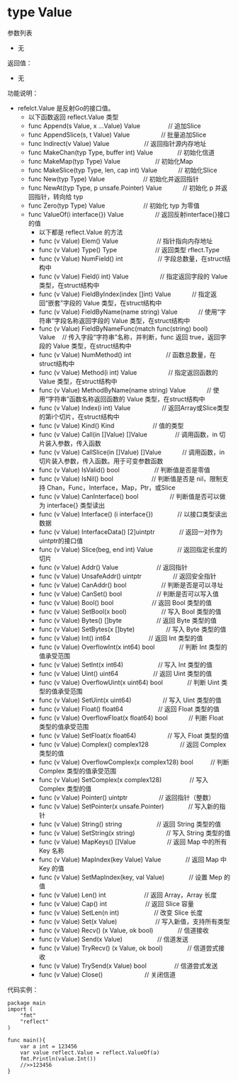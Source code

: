 # type Value

参数列表

- 无

返回值：

- 无

功能说明：

- refelct.Value 是反射Go的接口值。
	- 以下函数返回 reflect.Value 类型
	- func Append(s Value, x ...Value) Value&nbsp;&nbsp;&nbsp;&nbsp;&nbsp;&nbsp;&nbsp;&nbsp;&nbsp;&nbsp;&nbsp;&nbsp;&nbsp;&nbsp;&nbsp;&nbsp;// 追加Slice
	- func AppendSlice(s, t Value) Value&nbsp;&nbsp;&nbsp;&nbsp;&nbsp;&nbsp;&nbsp;&nbsp;&nbsp;&nbsp;&nbsp;&nbsp;&nbsp;&nbsp;&nbsp;&nbsp;&nbsp;&nbsp;// 批量追加Slice
	- func Indirect(v Value) Value&nbsp;&nbsp;&nbsp;&nbsp;&nbsp;&nbsp;&nbsp;&nbsp;&nbsp;&nbsp;&nbsp;&nbsp;&nbsp;&nbsp;&nbsp;&nbsp;&nbsp;&nbsp;&nbsp;&nbsp;// 返回指针源内存地址
	- func MakeChan(typ Type, buffer int) Value&nbsp;&nbsp;&nbsp;&nbsp;&nbsp;&nbsp;&nbsp;&nbsp;&nbsp;&nbsp;&nbsp;&nbsp;&nbsp;&nbsp;// 初始化信道
	- func MakeMap(typ Type) Value&nbsp;&nbsp;&nbsp;&nbsp;&nbsp;&nbsp;&nbsp;&nbsp;&nbsp;&nbsp;&nbsp;&nbsp;&nbsp;&nbsp;&nbsp;&nbsp;&nbsp;&nbsp;&nbsp;&nbsp;// 初始化Map
	- func MakeSlice(typ Type, len, cap int) Value&nbsp;&nbsp;&nbsp;&nbsp;&nbsp;&nbsp;&nbsp;&nbsp;&nbsp;&nbsp;&nbsp;&nbsp;// 初始化Slice
	- func New(typ Type) Value&nbsp;&nbsp;&nbsp;&nbsp;&nbsp;&nbsp;&nbsp;&nbsp;&nbsp;&nbsp;&nbsp;&nbsp;&nbsp;&nbsp;&nbsp;&nbsp;&nbsp;&nbsp;&nbsp;&nbsp;&nbsp;&nbsp;// 初始化并返回指针
	- func NewAt(typ Type, p unsafe.Pointer) Value&nbsp;&nbsp;&nbsp;&nbsp;&nbsp;&nbsp;&nbsp;&nbsp;&nbsp;&nbsp;&nbsp;&nbsp;// 初始化 p 并返回指针，转向给 typ
	- func Zero(typ Type) Value&nbsp;&nbsp;&nbsp;&nbsp;&nbsp;&nbsp;&nbsp;&nbsp;&nbsp;&nbsp;&nbsp;&nbsp;&nbsp;&nbsp;&nbsp;&nbsp;&nbsp;&nbsp;&nbsp;&nbsp;&nbsp;&nbsp;// 初始化 typ 为零值
	- func ValueOf(i interface{}) Value&nbsp;&nbsp;&nbsp;&nbsp;&nbsp;&nbsp;&nbsp;&nbsp;&nbsp;&nbsp;&nbsp;&nbsp;&nbsp;&nbsp;&nbsp;&nbsp;&nbsp;&nbsp;// 返回反射interface{}接口的值
  		- 以下都是 reflect.Value 的方法
		- func (v Value) Elem() Value&nbsp;&nbsp;&nbsp;&nbsp;&nbsp;&nbsp;&nbsp;&nbsp;&nbsp;&nbsp;&nbsp;&nbsp;&nbsp;&nbsp;&nbsp;&nbsp;&nbsp;&nbsp;&nbsp;&nbsp;&nbsp;&nbsp;// 指针指向内存地址
		- func (v Value) Type() Type&nbsp;&nbsp;&nbsp;&nbsp;&nbsp;&nbsp;&nbsp;&nbsp;&nbsp;&nbsp;&nbsp;&nbsp;&nbsp;&nbsp;&nbsp;&nbsp;&nbsp;&nbsp;&nbsp;&nbsp;&nbsp;&nbsp;// 返回类型 rflect.Type
		- func (v Value) NumField() int&nbsp;&nbsp;&nbsp;&nbsp;&nbsp;&nbsp;&nbsp;&nbsp;&nbsp;&nbsp;&nbsp;&nbsp;&nbsp;&nbsp;&nbsp;&nbsp;&nbsp;&nbsp;&nbsp;&nbsp;// 字段总数量，在struct结构中
		- func (v Value) Field(i int) Value&nbsp;&nbsp;&nbsp;&nbsp;&nbsp;&nbsp;&nbsp;&nbsp;&nbsp;&nbsp;&nbsp;&nbsp;&nbsp;&nbsp;&nbsp;&nbsp;&nbsp;&nbsp;// 指定返回字段的 Value 类型，在struct结构中
		- func (v Value) FieldByIndex(index []int) Value&nbsp;&nbsp;&nbsp;&nbsp;&nbsp;&nbsp;&nbsp;&nbsp;&nbsp;&nbsp;&nbsp;&nbsp;// 指定返回“嵌套”字段的 Value 类型，在struct结构中
		- func (v Value) FieldByName(name string) Value&nbsp;&nbsp;&nbsp;&nbsp;&nbsp;&nbsp;&nbsp;&nbsp;&nbsp;&nbsp;&nbsp;&nbsp;// 使用“字符串”字段名称返回字段的 Value 类型，在struct结构中
		- func (v Value) FieldByNameFunc(match func(string) bool) Value&nbsp;&nbsp;&nbsp;&nbsp;// 传入字段“字符串”名称，并判断，func 返回 true，返回字段的 Value 类型，在struct结构中
		- func (v Value) NumMethod() int&nbsp;&nbsp;&nbsp;&nbsp;&nbsp;&nbsp;&nbsp;&nbsp;&nbsp;&nbsp;&nbsp;&nbsp;&nbsp;&nbsp;&nbsp;&nbsp;&nbsp;&nbsp;&nbsp;&nbsp;// 函数总数量，在struct结构中
		- func (v Value) Method(i int) Value&nbsp;&nbsp;&nbsp;&nbsp;&nbsp;&nbsp;&nbsp;&nbsp;&nbsp;&nbsp;&nbsp;&nbsp;&nbsp;&nbsp;&nbsp;&nbsp;&nbsp;&nbsp;// 指定返回函数的 Value 类型，在struct结构中
		- func (v Value) MethodByName(name string) Value&nbsp;&nbsp;&nbsp;&nbsp;&nbsp;&nbsp;&nbsp;&nbsp;&nbsp;&nbsp;&nbsp;&nbsp;// 使用“字符串”函数名称返回函数的 Value 类型，在struct结构中
		- func (v Value) Index(i int) Value&nbsp;&nbsp;&nbsp;&nbsp;&nbsp;&nbsp;&nbsp;&nbsp;&nbsp;&nbsp;&nbsp;&nbsp;&nbsp;&nbsp;&nbsp;&nbsp;&nbsp;&nbsp;// 返回Array或Slice类型的第i个切片，在struct结构中
		- func (v Value) Kind() Kind&nbsp;&nbsp;&nbsp;&nbsp;&nbsp;&nbsp;&nbsp;&nbsp;&nbsp;&nbsp;&nbsp;&nbsp;&nbsp;&nbsp;&nbsp;&nbsp;&nbsp;&nbsp;&nbsp;&nbsp;&nbsp;&nbsp;// 值的类型
		- func (v Value) Call(in []Value) []Value&nbsp;&nbsp;&nbsp;&nbsp;&nbsp;&nbsp;&nbsp;&nbsp;&nbsp;&nbsp;&nbsp;&nbsp;&nbsp;&nbsp;&nbsp;&nbsp;// 调用函数，in 切片装入参数，传入函数
		- func (v Value) CallSlice(in []Value) []Value&nbsp;&nbsp;&nbsp;&nbsp;&nbsp;&nbsp;&nbsp;&nbsp;&nbsp;&nbsp;&nbsp;&nbsp;// 调用函数，in 切片装入参数，传入函数。用于可变参数函数
		- func (v Value) IsValid() bool&nbsp;&nbsp;&nbsp;&nbsp;&nbsp;&nbsp;&nbsp;&nbsp;&nbsp;&nbsp;&nbsp;&nbsp;&nbsp;&nbsp;&nbsp;&nbsp;&nbsp;&nbsp;&nbsp;&nbsp;// 判断值是否是零值
		- func (v Value) IsNil() bool&nbsp;&nbsp;&nbsp;&nbsp;&nbsp;&nbsp;&nbsp;&nbsp;&nbsp;&nbsp;&nbsp;&nbsp;&nbsp;&nbsp;&nbsp;&nbsp;&nbsp;&nbsp;&nbsp;&nbsp;&nbsp;&nbsp;// 判断值是否是 nil，限制支持 Chan，Func，Interface，Map，Ptr，或Slice
		- func (v Value) CanInterface() bool&nbsp;&nbsp;&nbsp;&nbsp;&nbsp;&nbsp;&nbsp;&nbsp;&nbsp;&nbsp;&nbsp;&nbsp;&nbsp;&nbsp;&nbsp;&nbsp;&nbsp;&nbsp;// 判断值是否可以做为 interface{} 类型读出
		- func (v Value) Interface() (i interface{})&nbsp;&nbsp;&nbsp;&nbsp;&nbsp;&nbsp;&nbsp;&nbsp;&nbsp;&nbsp;&nbsp;&nbsp;&nbsp;&nbsp;// 以接口类型读出数据
		- func (v Value) InterfaceData() [2]uintptr&nbsp;&nbsp;&nbsp;&nbsp;&nbsp;&nbsp;&nbsp;&nbsp;&nbsp;&nbsp;&nbsp;&nbsp;&nbsp;&nbsp;// 返回一对作为uintptr的接口值
		- func (v Value) Slice(beg, end int) Value&nbsp;&nbsp;&nbsp;&nbsp;&nbsp;&nbsp;&nbsp;&nbsp;&nbsp;&nbsp;&nbsp;&nbsp;&nbsp;&nbsp;// 返回指定长度的切片
		- func (v Value) Addr() Value&nbsp;&nbsp;&nbsp;&nbsp;&nbsp;&nbsp;&nbsp;&nbsp;&nbsp;&nbsp;&nbsp;&nbsp;&nbsp;&nbsp;&nbsp;&nbsp;&nbsp;&nbsp;&nbsp;&nbsp;&nbsp;&nbsp;// 返回指针
		- func (v Value) UnsafeAddr() uintptr&nbsp;&nbsp;&nbsp;&nbsp;&nbsp;&nbsp;&nbsp;&nbsp;&nbsp;&nbsp;&nbsp;&nbsp;&nbsp;&nbsp;&nbsp;&nbsp;&nbsp;&nbsp;// 返回安全指针
		- func (v Value) CanAddr() bool&nbsp;&nbsp;&nbsp;&nbsp;&nbsp;&nbsp;&nbsp;&nbsp;&nbsp;&nbsp;&nbsp;&nbsp;&nbsp;&nbsp;&nbsp;&nbsp;&nbsp;&nbsp;&nbsp;&nbsp;// 判断是否是可以寻址
		- func (v Value) CanSet() bool&nbsp;&nbsp;&nbsp;&nbsp;&nbsp;&nbsp;&nbsp;&nbsp;&nbsp;&nbsp;&nbsp;&nbsp;&nbsp;&nbsp;&nbsp;&nbsp;&nbsp;&nbsp;&nbsp;&nbsp;// 判断是否可以写入值
		- func (v Value) Bool() bool&nbsp;&nbsp;&nbsp;&nbsp;&nbsp;&nbsp;&nbsp;&nbsp;&nbsp;&nbsp;&nbsp;&nbsp;&nbsp;&nbsp;&nbsp;&nbsp;&nbsp;&nbsp;&nbsp;&nbsp;&nbsp;&nbsp;// 返回 Bool 类型的值
		- func (v Value) SetBool(x bool)&nbsp;&nbsp;&nbsp;&nbsp;&nbsp;&nbsp;&nbsp;&nbsp;&nbsp;&nbsp;&nbsp;&nbsp;&nbsp;&nbsp;&nbsp;&nbsp;&nbsp;&nbsp;&nbsp;&nbsp;// 写入 Bool 类型的值
		- func (v Value) Bytes() []byte&nbsp;&nbsp;&nbsp;&nbsp;&nbsp;&nbsp;&nbsp;&nbsp;&nbsp;&nbsp;&nbsp;&nbsp;&nbsp;&nbsp;&nbsp;&nbsp;&nbsp;&nbsp;&nbsp;&nbsp;// 返回 Byte 类型的值
		- func (v Value) SetBytes(x []byte)&nbsp;&nbsp;&nbsp;&nbsp;&nbsp;&nbsp;&nbsp;&nbsp;&nbsp;&nbsp;&nbsp;&nbsp;&nbsp;&nbsp;&nbsp;&nbsp;&nbsp;&nbsp;// 写入 Byte 类型的值
		- func (v Value) Int() int64&nbsp;&nbsp;&nbsp;&nbsp;&nbsp;&nbsp;&nbsp;&nbsp;&nbsp;&nbsp;&nbsp;&nbsp;&nbsp;&nbsp;&nbsp;&nbsp;&nbsp;&nbsp;&nbsp;&nbsp;&nbsp;&nbsp;// 返回 Int 类型的值
		- func (v Value) OverflowInt(x int64) bool&nbsp;&nbsp;&nbsp;&nbsp;&nbsp;&nbsp;&nbsp;&nbsp;&nbsp;&nbsp;&nbsp;&nbsp;&nbsp;&nbsp;// 判断 Int 类型的值承受范围
		- func (v Value) SetInt(x int64)&nbsp;&nbsp;&nbsp;&nbsp;&nbsp;&nbsp;&nbsp;&nbsp;&nbsp;&nbsp;&nbsp;&nbsp;&nbsp;&nbsp;&nbsp;&nbsp;&nbsp;&nbsp;&nbsp;&nbsp;// 写入 Int 类型的值
		- func (v Value) Uint() uint64&nbsp;&nbsp;&nbsp;&nbsp;&nbsp;&nbsp;&nbsp;&nbsp;&nbsp;&nbsp;&nbsp;&nbsp;&nbsp;&nbsp;&nbsp;&nbsp;&nbsp;&nbsp;&nbsp;&nbsp;// 返回 Uint 类型的值
		- func (v Value) OverflowUint(x uint64) bool&nbsp;&nbsp;&nbsp;&nbsp;&nbsp;&nbsp;&nbsp;&nbsp;&nbsp;&nbsp;&nbsp;&nbsp;&nbsp;&nbsp;// 判断 Uint 类型的值承受范围
		- func (v Value) SetUint(x uint64)&nbsp;&nbsp;&nbsp;&nbsp;&nbsp;&nbsp;&nbsp;&nbsp;&nbsp;&nbsp;&nbsp;&nbsp;&nbsp;&nbsp;&nbsp;&nbsp;&nbsp;&nbsp;// 写入 Uint 类型的值
		- func (v Value) Float() float64&nbsp;&nbsp;&nbsp;&nbsp;&nbsp;&nbsp;&nbsp;&nbsp;&nbsp;&nbsp;&nbsp;&nbsp;&nbsp;&nbsp;&nbsp;&nbsp;&nbsp;&nbsp;&nbsp;&nbsp;// 返回 Float 类型的值
		- func (v Value) OverflowFloat(x float64) bool&nbsp;&nbsp;&nbsp;&nbsp;&nbsp;&nbsp;&nbsp;&nbsp;&nbsp;&nbsp;&nbsp;&nbsp;// 判断 Float 类型的值承受范围
		- func (v Value) SetFloat(x float64)&nbsp;&nbsp;&nbsp;&nbsp;&nbsp;&nbsp;&nbsp;&nbsp;&nbsp;&nbsp;&nbsp;&nbsp;&nbsp;&nbsp;&nbsp;&nbsp;&nbsp;&nbsp;// 写入 Float 类型的值
		- func (v Value) Complex() complex128&nbsp;&nbsp;&nbsp;&nbsp;&nbsp;&nbsp;&nbsp;&nbsp;&nbsp;&nbsp;&nbsp;&nbsp;&nbsp;&nbsp;&nbsp;&nbsp;&nbsp;&nbsp;// 返回 Complex 类型的值
		- func (v Value) OverflowComplex(x complex128) bool&nbsp;&nbsp;&nbsp;&nbsp;&nbsp;&nbsp;&nbsp;&nbsp;&nbsp;&nbsp;// 判断 Complex 类型的值承受范围
		- func (v Value) SetComplex(x complex128)&nbsp;&nbsp;&nbsp;&nbsp;&nbsp;&nbsp;&nbsp;&nbsp;&nbsp;&nbsp;&nbsp;&nbsp;&nbsp;&nbsp;&nbsp;&nbsp;// 写入 Complex 类型的值
		- func (v Value) Pointer() uintptr&nbsp;&nbsp;&nbsp;&nbsp;&nbsp;&nbsp;&nbsp;&nbsp;&nbsp;&nbsp;&nbsp;&nbsp;&nbsp;&nbsp;&nbsp;&nbsp;&nbsp;&nbsp;// 返回指针（整数）
		- func (v Value) SetPointer(x unsafe.Pointer)&nbsp;&nbsp;&nbsp;&nbsp;&nbsp;&nbsp;&nbsp;&nbsp;&nbsp;&nbsp;&nbsp;&nbsp;&nbsp;&nbsp;// 写入新的指针
		- func (v Value) String() string&nbsp;&nbsp;&nbsp;&nbsp;&nbsp;&nbsp;&nbsp;&nbsp;&nbsp;&nbsp;&nbsp;&nbsp;&nbsp;&nbsp;&nbsp;&nbsp;&nbsp;&nbsp;&nbsp;&nbsp;// 返回 String 类型的值
		- func (v Value) SetString(x string)&nbsp;&nbsp;&nbsp;&nbsp;&nbsp;&nbsp;&nbsp;&nbsp;&nbsp;&nbsp;&nbsp;&nbsp;&nbsp;&nbsp;&nbsp;&nbsp;&nbsp;&nbsp;// 写入 String 类型的值
		- func (v Value) MapKeys() []Value&nbsp;&nbsp;&nbsp;&nbsp;&nbsp;&nbsp;&nbsp;&nbsp;&nbsp;&nbsp;&nbsp;&nbsp;&nbsp;&nbsp;&nbsp;&nbsp;&nbsp;&nbsp;// 返回 Map 中的所有 Key 名称
		- func (v Value) MapIndex(key Value) Value&nbsp;&nbsp;&nbsp;&nbsp;&nbsp;&nbsp;&nbsp;&nbsp;&nbsp;&nbsp;&nbsp;&nbsp;&nbsp;&nbsp;// 返回 Map 中 Key 的值
		- func (v Value) SetMapIndex(key, val Value)&nbsp;&nbsp;&nbsp;&nbsp;&nbsp;&nbsp;&nbsp;&nbsp;&nbsp;&nbsp;&nbsp;&nbsp;&nbsp;&nbsp;// 设置 Mep 的 值
		- func (v Value) Len() int&nbsp;&nbsp;&nbsp;&nbsp;&nbsp;&nbsp;&nbsp;&nbsp;&nbsp;&nbsp;&nbsp;&nbsp;&nbsp;&nbsp;&nbsp;&nbsp;&nbsp;&nbsp;&nbsp;&nbsp;&nbsp;&nbsp;// 返回 Array，Array 长度
		- func (v Value) Cap() int&nbsp;&nbsp;&nbsp;&nbsp;&nbsp;&nbsp;&nbsp;&nbsp;&nbsp;&nbsp;&nbsp;&nbsp;&nbsp;&nbsp;&nbsp;&nbsp;&nbsp;&nbsp;&nbsp;&nbsp;&nbsp;&nbsp;// 返回 Slice 容量
		- func (v Value) SetLen(n int)&nbsp;&nbsp;&nbsp;&nbsp;&nbsp;&nbsp;&nbsp;&nbsp;&nbsp;&nbsp;&nbsp;&nbsp;&nbsp;&nbsp;&nbsp;&nbsp;&nbsp;&nbsp;&nbsp;&nbsp;// 改变 Slice 长度
		- func (v Value) Set(x Value)&nbsp;&nbsp;&nbsp;&nbsp;&nbsp;&nbsp;&nbsp;&nbsp;&nbsp;&nbsp;&nbsp;&nbsp;&nbsp;&nbsp;&nbsp;&nbsp;&nbsp;&nbsp;&nbsp;&nbsp;&nbsp;&nbsp;// 写入新值，支持所有类型
		- func (v Value) Recv() (x Value, ok bool)&nbsp;&nbsp;&nbsp;&nbsp;&nbsp;&nbsp;&nbsp;&nbsp;&nbsp;&nbsp;&nbsp;&nbsp;&nbsp;&nbsp;// 信道接收
		- func (v Value) Send(x Value)&nbsp;&nbsp;&nbsp;&nbsp;&nbsp;&nbsp;&nbsp;&nbsp;&nbsp;&nbsp;&nbsp;&nbsp;&nbsp;&nbsp;&nbsp;&nbsp;&nbsp;&nbsp;&nbsp;&nbsp;// 信道发送
		- func (v Value) TryRecv() (x Value, ok bool)&nbsp;&nbsp;&nbsp;&nbsp;&nbsp;&nbsp;&nbsp;&nbsp;&nbsp;&nbsp;&nbsp;&nbsp;&nbsp;&nbsp;// 信道尝式接收
		- func (v Value) TrySend(x Value) bool&nbsp;&nbsp;&nbsp;&nbsp;&nbsp;&nbsp;&nbsp;&nbsp;&nbsp;&nbsp;&nbsp;&nbsp;&nbsp;&nbsp;&nbsp;&nbsp;// 信道尝式发送
		- func (v Value) Close()&nbsp;&nbsp;&nbsp;&nbsp;&nbsp;&nbsp;&nbsp;&nbsp;&nbsp;&nbsp;&nbsp;&nbsp;&nbsp;&nbsp;&nbsp;&nbsp;&nbsp;&nbsp;&nbsp;&nbsp;&nbsp;&nbsp;&nbsp;&nbsp;// 关闭信道

代码实例：
	
	package main
	import (
	    "fmt"
	    "reflect"
	)
	
	func main(){
		var a int = 123456
		var value reflect.Value = reflect.ValueOf(a)
		fmt.Println(value.Int())
		//>>123456
	}
